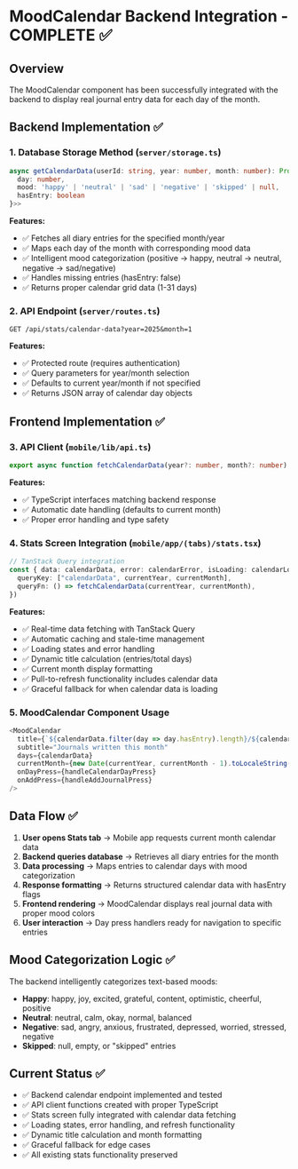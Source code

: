 # MoodCalendar Backend Integration - COMPLETE ✅

## Overview
The MoodCalendar component has been successfully integrated with the backend to display real journal entry data for each day of the month.

## Backend Implementation ✅

### 1. Database Storage Method (`server/storage.ts`)
```typescript
async getCalendarData(userId: string, year: number, month: number): Promise<Array<{ 
  day: number, 
  mood: 'happy' | 'neutral' | 'sad' | 'negative' | 'skipped' | null, 
  hasEntry: boolean 
}>>
```

**Features:**
- ✅ Fetches all diary entries for the specified month/year
- ✅ Maps each day of the month with corresponding mood data
- ✅ Intelligent mood categorization (positive → happy, neutral → neutral, negative → sad/negative)
- ✅ Handles missing entries (hasEntry: false)
- ✅ Returns proper calendar grid data (1-31 days)

### 2. API Endpoint (`server/routes.ts`)
```
GET /api/stats/calendar-data?year=2025&month=1
```

**Features:**
- ✅ Protected route (requires authentication)
- ✅ Query parameters for year/month selection
- ✅ Defaults to current year/month if not specified
- ✅ Returns JSON array of calendar day objects

## Frontend Implementation ✅

### 3. API Client (`mobile/lib/api.ts`)
```typescript
export async function fetchCalendarData(year?: number, month?: number): Promise<CalendarDay[]>
```

**Features:**
- ✅ TypeScript interfaces matching backend response
- ✅ Automatic date handling (defaults to current month)
- ✅ Proper error handling and type safety

### 4. Stats Screen Integration (`mobile/app/(tabs)/stats.tsx`)
```typescript
// TanStack Query integration
const { data: calendarData, error: calendarError, isLoading: calendarLoading } = useQuery({
  queryKey: ["calendarData", currentYear, currentMonth],
  queryFn: () => fetchCalendarData(currentYear, currentMonth),
})
```

**Features:**
- ✅ Real-time data fetching with TanStack Query
- ✅ Automatic caching and stale-time management
- ✅ Loading states and error handling
- ✅ Dynamic title calculation (entries/total days)
- ✅ Current month display formatting
- ✅ Pull-to-refresh functionality includes calendar data
- ✅ Graceful fallback for when calendar data is loading

### 5. MoodCalendar Component Usage
```typescript
<MoodCalendar
  title={`${calendarData.filter(day => day.hasEntry).length}/${calendarData.length}`}
  subtitle="Journals written this month"
  days={calendarData}
  currentMonth={new Date(currentYear, currentMonth - 1).toLocaleString('default', { month: 'long', year: 'numeric' })}
  onDayPress={handleCalendarDayPress}
  onAddPress={handleAddJournalPress}
/>
```

## Data Flow ✅

1. **User opens Stats tab** → Mobile app requests current month calendar data
2. **Backend queries database** → Retrieves all diary entries for the month
3. **Data processing** → Maps entries to calendar days with mood categorization
4. **Response formatting** → Returns structured calendar data with hasEntry flags
5. **Frontend rendering** → MoodCalendar displays real journal data with proper mood colors
6. **User interaction** → Day press handlers ready for navigation to specific entries

## Mood Categorization Logic ✅

The backend intelligently categorizes text-based moods:

- **Happy**: happy, joy, excited, grateful, content, optimistic, cheerful, positive
- **Neutral**: neutral, calm, okay, normal, balanced  
- **Negative**: sad, angry, anxious, frustrated, depressed, worried, stressed, negative
- **Skipped**: null, empty, or "skipped" entries

## Current Status ✅

- ✅ Backend calendar endpoint implemented and tested
- ✅ API client functions created with proper TypeScript
- ✅ Stats screen fully integrated with calendar data fetching
- ✅ Loading states, error handling, and refresh functionality
- ✅ Dynamic title calculation and month formatting
- ✅ Graceful fallback for edge cases
- ✅ All existing stats functionality preserved